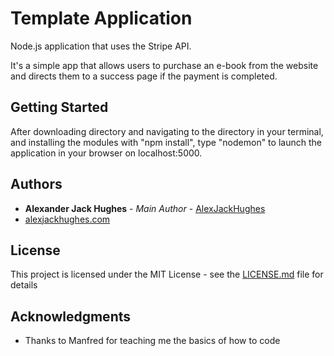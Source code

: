 # Template Application

Node.js application that uses the Stripe API.

It's a simple app that allows users to purchase an e-book from the website
and directs them to a success page if the payment is completed.

## Getting Started

After downloading directory and navigating to the directory in your terminal,
and installing the modules with "npm install",
type "nodemon" to launch the application in your browser on localhost:5000.

## Authors

* **Alexander Jack Hughes** - *Main Author* - [AlexJackHughes](https://github.com/alexjackhughes)
* [alexjackhughes.com](https://alexjackhughes.com)

## License

This project is licensed under the MIT License - see the [LICENSE.md](LICENSE.md) file for details

## Acknowledgments

* Thanks to Manfred for teaching me the basics of how to code
